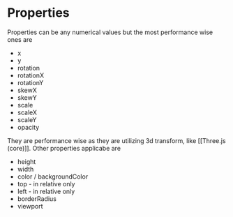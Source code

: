 # Properties
Properties can be any numerical values but the most performance wise ones are
- x
- y
- rotation
- rotationX
- rotationY
- skewX
- skewY
- scale
- scaleX
- scaleY
- opacity

They are performance wise as they are utilizing 3d transform, like [[Three.js (core)]]. Other properties applicabe are
- height
- width
- color / backgroundColor
- top - in relative only
- left - in relative only
- borderRadius
- viewport
